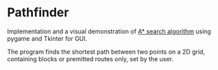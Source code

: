 # Pathfinder
 Implementation and a visual demonstration of [A* search algorithm](https://en.wikipedia.org/wiki/A*_search_algorithm) using pygame and Tkinter for GUI.

The program finds the shortest path between two points on a 2D grid, containing blocks or premitted routes only, set by the user.
